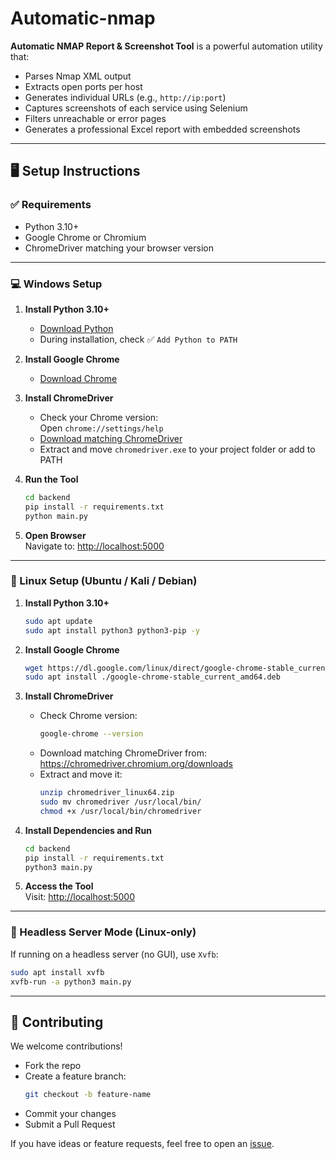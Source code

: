 # Automatic-nmap

**Automatic NMAP Report & Screenshot Tool** is a powerful automation utility that:

- Parses Nmap XML output
- Extracts open ports per host
- Generates individual URLs (e.g., `http://ip:port`)
- Captures screenshots of each service using Selenium
- Filters unreachable or error pages
- Generates a professional Excel report with embedded screenshots

---

## 🖥 Setup Instructions

### ✅ Requirements

- Python 3.10+
- Google Chrome or Chromium
- ChromeDriver matching your browser version

---

### 💻 Windows Setup

1. **Install Python 3.10+**

   - [Download Python](https://www.python.org/downloads/windows/)
   - During installation, check ✅ `Add Python to PATH`

2. **Install Google Chrome**

   - [Download Chrome](https://www.google.com/chrome/)

3. **Install ChromeDriver**

   - Check your Chrome version:  
     Open `chrome://settings/help`
   - [Download matching ChromeDriver](https://chromedriver.chromium.org/downloads)
   - Extract and move `chromedriver.exe` to your project folder or add to PATH

4. **Run the Tool**

   ```bash
   cd backend
   pip install -r requirements.txt
   python main.py
   ```

5. **Open Browser**  
   Navigate to: [http://localhost:5000](http://localhost:5000)

---

### 🐧 Linux Setup (Ubuntu / Kali / Debian)

1. **Install Python 3.10+**

   ```bash
   sudo apt update
   sudo apt install python3 python3-pip -y
   ```

2. **Install Google Chrome**

   ```bash
   wget https://dl.google.com/linux/direct/google-chrome-stable_current_amd64.deb
   sudo apt install ./google-chrome-stable_current_amd64.deb
   ```

3. **Install ChromeDriver**

   - Check Chrome version:
     ```bash
     google-chrome --version
     ```
   - Download matching ChromeDriver from: https://chromedriver.chromium.org/downloads
   - Extract and move it:
     ```bash
     unzip chromedriver_linux64.zip
     sudo mv chromedriver /usr/local/bin/
     chmod +x /usr/local/bin/chromedriver
     ```

4. **Install Dependencies and Run**

   ```bash
   cd backend
   pip install -r requirements.txt
   python3 main.py
   ```

5. **Access the Tool**  
   Visit: [http://localhost:5000](http://localhost:5000)

---

### 🧪 Headless Server Mode (Linux-only)

If running on a headless server (no GUI), use `Xvfb`:

```bash
sudo apt install xvfb
xvfb-run -a python3 main.py
```

---

## 🤝 Contributing

We welcome contributions!  
- Fork the repo  
- Create a feature branch:  
  ```bash
  git checkout -b feature-name
  ```
- Commit your changes  
- Submit a Pull Request

If you have ideas or feature requests, feel free to open an [issue](https://github.com/Arul123457/Automatic-nmap/issues).